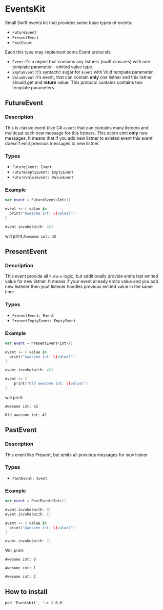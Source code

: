 # EventsKit
Small Swift events kit that provides some base types of events:
- `FutureEvent`
- `PresentEvent`
- `PastEvent`

Each this type may implement some Event protocols:
- `Event` it's a object that contains any listners (swift closures) with one template parameter - emited value type.
- `EmptyEvent` it's syntactic sugar for `Event` with Void template parameter.
- `ValueEvent` it's event, that can contain **only** one listner and this listner should get and **return** value. This protocol contains contains two template parameters.

## FutureEvent

### Description

This is classic event (like C# `event`) that can contains many listners and multicast each new message for this listners.
This event emit **only** new messages. It means that if you add new listner to existed event this event doesn't emit previous messages to new listner.

### Types
- `FutureEvent: Event`
- `FutureEmptyEvent: EmptyEvent`
- `FutureValueEvent: ValueEvent`

### Example

```swift
var event = FutureEvent<Int>()

event += { value in
  print("Awesome int: \(value)")
}

event.invoke(with: 42)

```

will print `Awesome int: 42`

## PresentEvent

### Description

This event provide all `Future` logic, but additionally provide emits last emited value for new listner.
It means if your event already emits value and you add new listener then yout listener handles previous emited value in the same time.

### Types
- `PresentEvent: Event`
- `PresentEmptyEvent: EmptyEvent`

### Example

```swift
var event = PresentEvent<Int>()

event += { value in
  print("Awesome int: \(value)")
}

event.invoke(with: 42)

event += {
    print("Old awesome int: \(value)")
}

```

will print:

`Awesome int: 42`

`Old awesome int: 42`

## PastEvent

### Description

This event like Present, but emits all previous messages for new listner

### Types

- `PastEvent: Event`

### Example

```swift
var event = PastEvent<Int>()

event.invoke(with: 0)
event.invoke(with: 1)

event += { value in
  print("Awesome int: \(value)")
}

event.invoke(with: 2)

```

Will print:

`Awesome int: 0`

`Awesome int: 1`
 
`Awesome int: 2`

## How to install

`pod 'EventsKit', '~> 1.0.0'`
